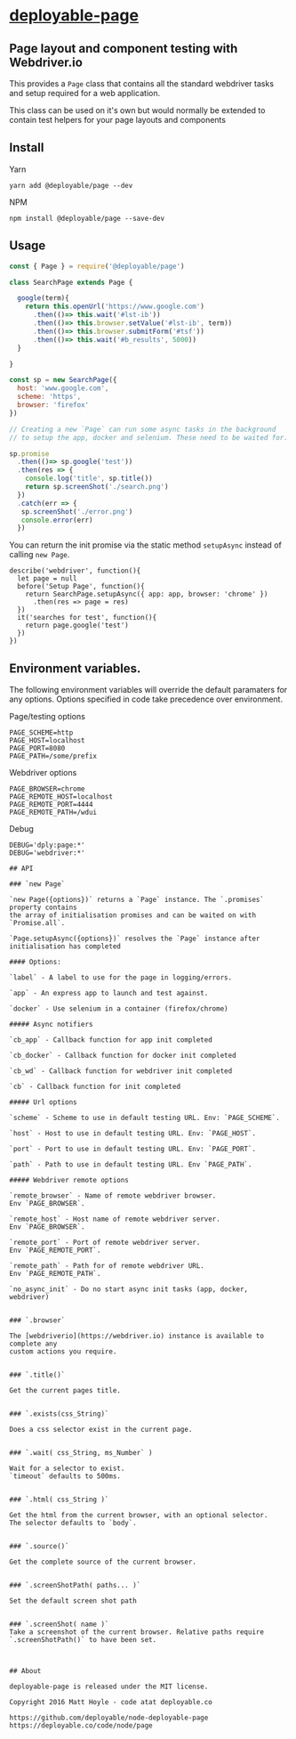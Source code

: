 # [deployable-page](https://github.com/deployable/node-deployable-page)

## Page layout and component testing with Webdriver.io

This provides a `Page` class that contains all the standard webdriver tasks and setup
required for a web application.

This class can be used on it's own but would normally be extended to contain
test helpers for your page layouts and components


## Install

Yarn

    yarn add @deployable/page --dev

NPM

    npm install @deployable/page --save-dev


## Usage

```javascript
const { Page } = require('@deployable/page')

class SearchPage extends Page {

  google(term){
    return this.openUrl('https://www.google.com')
      .then(()=> this.wait('#lst-ib'))
      .then(()=> this.browser.setValue('#lst-ib', term))
      .then(()=> this.browser.submitForm('#tsf'))
      .then(()=> this.wait('#b_results', 5000))
  }

}

const sp = new SearchPage({
  host: 'www.google.com',
  scheme: 'https',
  browser: 'firefox'
})

// Creating a new `Page` can run some async tasks in the background
// to setup the app, docker and selenium. These need to be waited for.

sp.promise
  .then(()=> sp.google('test'))
  .then(res => {
    console.log('title', sp.title())
    return sp.screenShot('./search.png')
  })
  .catch(err => {
   sp.screenShot('./error.png')
   console.error(err)
  })

```
You can return the init promise via the static method `setupAsync`
instead of calling `new Page`.

```
describe('webdriver', function(){
  let page = null
  before('Setup Page', function(){
    return SearchPage.setupAsync({ app: app, browser: 'chrome' })
      .then(res => page = res)
  })
  it('searches for test', function(){
    return page.google('test')
  })
})
```


## Environment variables.

The following environment variables will override the default paramaters
for any options. Options specified in code take precedence over environment.

Page/testing options
```
PAGE_SCHEME=http
PAGE_HOST=localhost
PAGE_PORT=8080
PAGE_PATH=/some/prefix
```

Webdriver options
```
PAGE_BROWSER=chrome
PAGE_REMOTE_HOST=localhost
PAGE_REMOTE_PORT=4444
PAGE_REMOTE_PATH=/wdui
```

Debug
```
DEBUG='dply:page:*'
DEBUG='webdriver:*'

## API

### `new Page`

`new Page({options})` returns a `Page` instance. The `.promises` property contains
the array of initialisation promises and can be waited on with `Promise.all`.

`Page.setupAsync({options})` resolves the `Page` instance after initialisation has completed

#### Options:

`label` - A label to use for the page in logging/errors.

`app` - An express app to launch and test against.

`docker` - Use selenium in a container (firefox/chrome)

##### Async notifiers

`cb_app` - Callback function for app init completed

`cb_docker` - Callback function for docker init completed

`cb_wd` - Callback function for webdriver init completed

`cb` - Callback function for init completed

##### Url options

`scheme` - Scheme to use in default testing URL. Env: `PAGE_SCHEME`.

`host` - Host to use in default testing URL. Env: `PAGE_HOST`.

`port` - Port to use in default testing URL. Env: `PAGE_PORT`.

`path` - Path to use in default testing URL. Env `PAGE_PATH`.

##### Webdriver remote options

`remote_browser` - Name of remote webdriver browser.
Env `PAGE_BROWSER`.

`remote_host` - Host name of remote webdriver server.
Env `PAGE_BROWSER`.

`remote_port` - Port of remote webdriver server.
Env `PAGE_REMOTE_PORT`.

`remote_path` - Path for of remote webdriver URL.
Env `PAGE_REMOTE_PATH`.

`no_async_init` - Do no start async init tasks (app, docker, webdriver)


### `.browser`

The [webdriverio](https://webdriver.io) instance is available to complete any
custom actions you require.


### `.title()`

Get the current pages title.


### `.exists(css_String)`

Does a css selector exist in the current page.


### `.wait( css_String, ms_Number` )

Wait for a selector to exist.
`timeout` defaults to 500ms.


### `.html( css_String )`

Get the html from the current browser, with an optional selector.
The selector defaults to `body`.


### `.source()`

Get the complete source of the current browser.


### `.screenShotPath( paths... )`

Set the default screen shot path


### `.screenShot( name )`
Take a screenshot of the current browser. Relative paths require `.screenShotPath()` to have been set.



## About

deployable-page is released under the MIT license.

Copyright 2016 Matt Hoyle - code atat deployable.co

https://github.com/deployable/node-deployable-page
https://deployable.co/code/node/page

